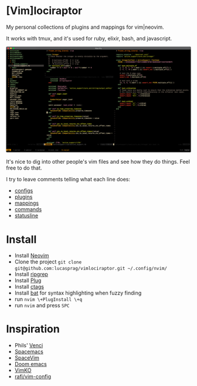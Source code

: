 [Vim]lociraptor
===============

My personal collections of plugins and mappings for vim|neovim.

It works with tmux, and it's used for ruby, elixir, bash, and javascript.

![nvim](github/vimlociraptor3.png)

It's nice to dig into other people's vim files and see how they do things. Feel free to do that.

I try to leave comments telling what each line does:

  - [configs](configs.vim)
  - [plugins](plugins.vim)
  - [mappings](mappings.vim)
  - [commands](commands.vim)
  - [statusline](statusline.vim)


# Install

  - Install [Neovim](https://neovim.io)
  - Clone the project `git clone git@github.com:lucasprag/vimlociraptor.git ~/.config/nvim/`
  - Install [ripgrep](https://github.com/BurntSushi/ripgrep#installation)
  - Install [Plug](https://github.com/junegunn/vim-plug)
  - Install [ctags](https://github.com/universal-ctags/homebrew-universal-ctags)
  - Install [bat](https://github.com/sharkdp/bat#installation) for syntax highlighting when fuzzy finding
  - run `nvim \+PlugInstall \+q`
  - run `nvim` and press `SPC`


# Inspiration

  - Phils' [Venci](https://github.com/philss/venci)
  - [Spacemacs](http://spacemacs.org/)
  - [SpaceVim](https://spacevim.org/)
  - [Doom emacs](https://github.com/hlissner/doom-emacs)
  - [VimKO](https://github.com/AlexVKO/VimKO)
  - [rafi/vim-config](https://github.com/rafi/vim-config)

